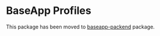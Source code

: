 # BaseApp Profiles

This package has been moved to [baseapp-packend](https://pypi.org/project/baseapp-backend/) package.
